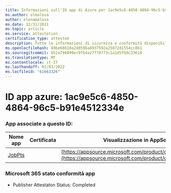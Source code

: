 ```yaml
---
title: Informazioni sull'ID app di Azure per 1ac9e5c6-4850-4864-96c5-b91e4512334e
ms.author: elmalova
author: elenamalova
ms.date: 12/31/2021
ms.topic: article
ms.service: attestation
certification_type: attested
description: Tutte le informazioni di sicurezza e conformità disponibili per 1ac9e5c6-4850-4864-96c5-b91e4512334e.
ms.openlocfilehash: 49be60b10a24059ba6937592a25072d1554cc8b1
ms.sourcegitcommit: b52a796899ec9fb4a27778773c1a1d5fb0c33610
ms.translationtype: MT
ms.contentlocale: it-IT
ms.lasthandoff: 01/03/2022
ms.locfileid: "61663326"
---
```

# <a name="azure-app-id-1ac9e5c6-4850-4864-96c5-b91e4512334e"></a>ID app azure: 1ac9e5c6-4850-4864-96c5-b91e4512334e


### <a name="apps-associated-with-this-id"></a>App associate a questo ID:
| **Nome app** | **Certificata** | **Visualizzazione in AppSource** |
|--------------|---------------|-----------------------|
| [JobPts](https://docs.microsoft.com/microsoft-365-app-certification/forward/WA200001849) |  | [https://appsource.microsoft.com/product/office/WA200001849](https://appsource.microsoft.com/product/office/WA200001849) |

### <a name="microsoft-365-app-compliance-status"></a>Microsoft 365 stato conformità app
- Publisher Attestaton Status: Completed
